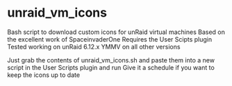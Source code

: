 # unraid_vm_icons
Bash script to download custom icons for unRaid virtual machines
Based on the excellent work of SpaceinvaderOne
Requires the User Scipts plugin
Tested working on unRaid 6.12.x YMMV on all other versions

Just grab the contents of unraid_vm_icons.sh and paste them into a new script in the User Scripts plugin and run
Give it a schedule if you want to keep the icons up to date
